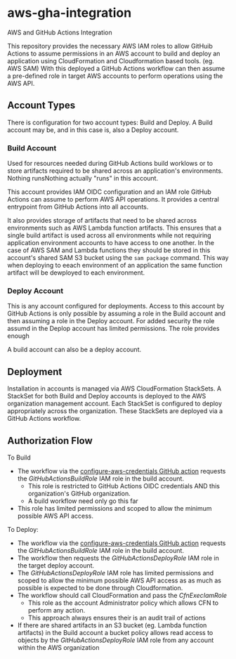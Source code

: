 # aws-gha-integration

AWS and GitHub Actions Integration

This repository provides the necessary AWS IAM roles to allow GitHuib Actions to assume permissions in an AWS account to build and deploy an application using CloudFormation and Cloudformation based tools. (eg. AWS SAM) With this deployed a GitHub Actions workflow can then assume a pre-defined role in target AWS accounts to perform operations using the AWS API.

## Account Types
There is configuration for two account types: Build and Deploy. A Build account may be, and in this case is, also a Deploy account.

### Build Account
Used for resources needed during GitHub Actions build worklows or to store artifacts required to be shared across an application's environments. Nothing runsNothing actually "runs" in this account.

This account provides IAM OIDC configuration and an IAM role GitHub Actions can assume to perform AWS API operations. It provides a central entrypoint from GitHub Actions into all accounts.

It also provides storage of artifacts that need to be shared across environments such as AWS Lambda function artifacts. This ensures that a single build artifact is used across all environments while not requiring application environment accounts to have access to one another. In the case of AWS SAM and Lambda functions they should be stored in this account's shared SAM S3 bucket using the `sam package` command. This way when deploying to eeach environment of an application the same function artifact will be dewployed to each environment.

### Deploy Account
This is any account configured for deployments. Access to this account by GitHub Actions is only possible by assuming a role in the Build account and then assuming a role in the Deploy account. For added security the role assumd in the Deplop account has limited permissions. The role provides enough 


A build account can also be a deploy account.

## Deployment
Installation in accounts is managed via AWS CloudFormation StackSets. A StackSet for both Build and Deploy accounts is deployed to the AWS organization management account. Each StackSet is configured to deploy appropriately across the organization. These StackSets are deployed via a GitHub Actions workflow.

## Authorization Flow
To Build
* The workflow via the [configure-aws-credentials GitHub action](https://github.com/aws-actions/configure-aws-credentials) requests the _GitHubActionsBuildRole_ IAM role in the build account.
    * This role is restricted to GitHub Actions OIDC credentials AND this organization's GitHub organization.
    * A build workflow need only go this far
* This role has limited permissions and scoped to allow the minimum possible AWS API access.

To Deploy:
* The workflow via the [configure-aws-credentials GitHub action](https://github.com/aws-actions/configure-aws-credentials) requests the _GitHubActionsBuildRole_ IAM role in the build account.
* The workflow then requests the _GitHubActionsDeployRole_ IAM role in the target deploy account.
* The _GitHubActionsDeployRole_ IAM role has limited permissions and scoped to allow the minimum possible AWS API access as as much as possible is expected to be done through Cloudformation.
* The workflow should call CloudFormation and pass the _CfnExecIamRole_
    * This role as the account Administrator policy which allows CFN to perform any action.
    * This approach always ensures their is an audit trail of actions
* If there are shared artifacts in an S3 bucket (eg. Lambda function artifacts) in the Build account a bucket policy allows read access to objects by the _GitHubActionsDeployRole_ IAM role from any account within the AWS organization
